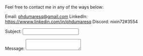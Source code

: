 <script src="/nav.js"></script>

Feel free to contact me in any of the ways below:

Email: <a href="mailto:phdumaresq@gmail.com">phdumaresq@gmail.com</a>
LinkedIn: <a href="https://www.linkedin.com/in/phdumaresq">https://wwww.linkedin.com/in/phdumaresq</a>
Discord: nixin72#3554

<form>
Subject: <input type="text" name="subject" />

Message: <textarea name="message"></textarea>
</form>
